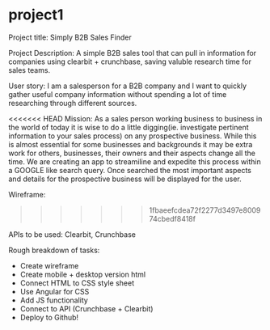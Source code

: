 # project1

Project title: Simply B2B Sales Finder

Project Description: A simple B2B sales tool that can pull in information for companies using clearbit + crunchbase, saving valuble research time for sales teams.

User story: I am a salesperson for a B2B company and I want to quickly gather useful company information without spending a lot of time researching through different sources.

<<<<<<< HEAD
Mission: As a sales person working business to business in the world of today it is wise to do a little digging(ie. investigate pertinent information to your sales process) on any prospective business. While this is almost essential for some businesses and backgrounds it may be extra work for others, businesses, their owners and their aspects change all the time. We are creating an app to streamiline and expedite this process within a GOOGLE like search query. Once searched the most important aspects and details for the prospective business will be displayed for the user.

Wireframe:

> > > > > > > 1fbaeefcdea72f2277d3497e800974cbedf8418f

APIs to be used: Clearbit, Crunchbase

Rough breakdown of tasks:

- Create wireframe
- Create mobile + desktop version html
- Connect HTML to CSS style sheet
- Use Angular for CSS
- Add JS functionality
- Connect to API (Crunchbase + Clearbit)
- Deploy to Github!
